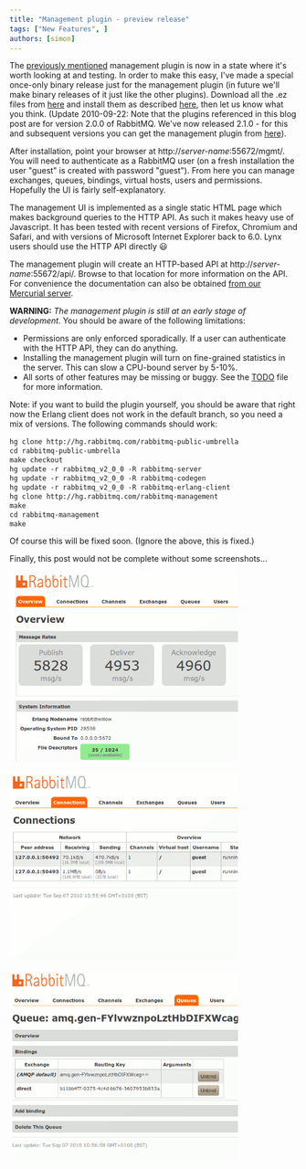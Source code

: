 ```yaml
---
title: "Management plugin - preview release"
tags: ["New Features", ]
authors: [simon]
---
```


The [previously mentioned](/blog/2010/08/06/management-monitoring-and-statistics) management plugin is now in a state where it's worth looking at and testing. In order to make this easy, I've made a special once-only binary release just for the management plugin (in future we'll make binary releases of it just like the other plugins). Download all the .ez files from [here](https://www.rabbitmq.com/releases/plugins/v2.0.0-management-preview/) and install them as described [here](/docs/plugins), then let us know what you think. (Update 2010-09-22: Note that the plugins referenced in this blog post are for version 2.0.0 of RabbitMQ. We've now released 2.1.0 - for this and subsequent versions you can get the management plugin from [here](/docs/plugins)).

<!-- truncate -->

After installation, point your browser at http://*server-name*:55672/mgmt/. You will need to authenticate as a RabbitMQ user (on a fresh installation the user "guest" is created with password "guest"). From here you can manage exchanges, queues, bindings, virtual hosts, users and permissions. Hopefully the UI is fairly self-explanatory.

The management UI is implemented as a single static HTML page which makes background queries to the HTTP API. As such it makes heavy use of Javascript. It has been tested with recent versions of Firefox, Chromium and Safari, and with versions of Microsoft Internet Explorer back to 6.0. Lynx users should use the HTTP API directly :smiley:

The management plugin will create an HTTP-based API at http://*server-name*:55672/api/. Browse to that location for more information on the API. For convenience the documentation can also be obtained [from our Mercurial server](http://hg.rabbitmq.com/rabbitmq-management/raw-file/3646dee55e02/priv/www-api/help.html).

**WARNING:** *The management plugin is still at an early stage of development*. You should be aware of the following limitations:

* Permissions are only enforced sporadically. If a user can authenticate with the HTTP API, they can do anything.
* Installing the management plugin will turn on fine-grained statistics in the server. This can slow a CPU-bound server by 5-10%.
* All sorts of other features may be missing or buggy. See the [TODO](http://hg.rabbitmq.com/rabbitmq-management/file/3646dee55e02/TODO) file for more information.

Note: if you want to build the plugin yourself, you should be aware that right now the Erlang client does not work in the default branch, so you need a mix of versions. The following commands should work:

```shell
hg clone http://hg.rabbitmq.com/rabbitmq-public-umbrella
cd rabbitmq-public-umbrella
make checkout
hg update -r rabbitmq_v2_0_0 -R rabbitmq-server
hg update -r rabbitmq_v2_0_0 -R rabbitmq-codegen
hg update -r rabbitmq_v2_0_0 -R rabbitmq-erlang-client
hg clone http://hg.rabbitmq.com/rabbitmq-management
make
cd rabbitmq-management
make
```

Of course this will be fixed soon.
(Ignore the above, this is fixed.)

Finally, this post would not be complete without some screenshots...

![](mgmt1.png)

![](mgmt2.png)

![](mgmt3.png)
